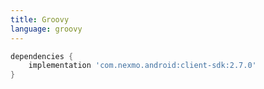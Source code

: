 ```yaml
---
title: Groovy
language: groovy
---
```


```groovy
dependencies {
    implementation 'com.nexmo.android:client-sdk:2.7.0'
}
```
